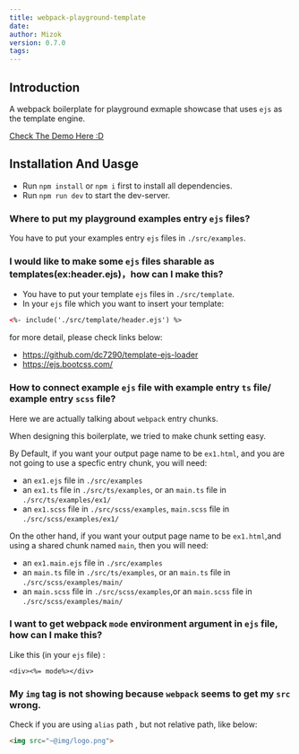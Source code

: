 ```yaml
---
title: webpack-playground-template
date: 
author: Mizok
version: 0.7.0
tags: 
---
```


## Introduction

A webpack boilerplate for playground exmaple showcase that uses `ejs` as the template engine.

[Check The Demo Here :D](https://mizok.github.io/webpack-playground-template/)

## Installation And Uasge

- Run `npm install` or `npm i` first to install all dependencies.
- Run `npm run dev` to start the dev-server.

### Where to put my playground examples entry `ejs` files?

You have to put your examples entry `ejs` files in `./src/examples`.

### I would like to make some `ejs` files sharable as templates(ex:header.ejs)，how can I make this?

- You have to put your template `ejs` files in `./src/template`.
- In your `ejs` file which you want to insert your template:

```html
<%- include('./src/template/header.ejs') %>
```

for more detail, please check links below:

- https://github.com/dc7290/template-ejs-loader  
- https://ejs.bootcss.com/  

### How to connect example `ejs` file with example entry `ts` file/ example entry `scss` file?

Here we are actually talking about `webpack` entry chunks.

When designing this boilerplate, we tried to make chunk setting easy.

By Default, if you want your output page name to be `ex1.html`, and you are not going to use a specfic entry chunk, you will need:

- an `ex1.ejs` file in `./src/examples`
- an `ex1.ts` file in `./src/ts/examples`, or an `main.ts` file in `./src/ts/examples/ex1/`
- an `ex1.scss` file in `./src/scss/examples`, `main.scss` file in `./src/scss/examples/ex1/`

On the other hand, if you want your output page name to be `ex1.html`,and using a shared chunk named `main`, then you will need:

- an `ex1.main.ejs` file in `./src/examples`  
- an `main.ts` file in `./src/ts/examples`, or an `main.ts` file in `./src/scss/examples/main/`
- an `main.scss` file in `./src/scss/examples`,or an `main.scss` file in `./src/scss/examples/main/`

### I want to get webpack `mode` environment argument in `ejs` file, how can I make this?

Like this (in your `ejs` file) :

```ejs
<div><%= mode%></div> 
```

### My `img` tag is not showing because `webpack` seems to get my `src` wrong.

Check if you are using `alias` path , but not relative path, like below:

```html
<img src="~@img/logo.png">
```




